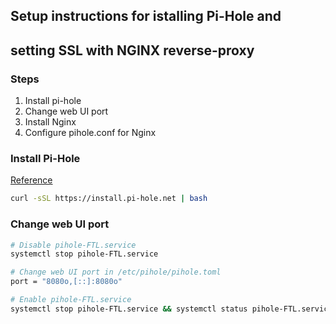 ## Setup instructions for istalling Pi-Hole and 
## setting SSL with NGINX reverse-proxy


### Steps
1. Install pi-hole
2. Change web UI port
3. Install Nginx
4. Configure pihole.conf for Nginx


### Install Pi-Hole

[Reference](https://docs.pi-hole.net/main/basic-install/)

``` bash
curl -sSL https://install.pi-hole.net | bash
```


### Change web UI port
``` bash
# Disable pihole-FTL.service
systemctl stop pihole-FTL.service

# Change web UI port in /etc/pihole/pihole.toml
port = "8080o,[::]:8080o" 

# Enable pihole-FTL.service
systemctl stop pihole-FTL.service && systemctl status pihole-FTL.service
```


